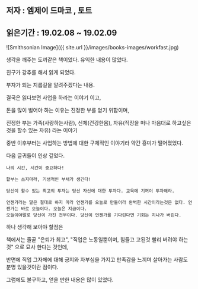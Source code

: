 ## 저자 : 엠제이 드마코 , 토트

## 읽은기간 : 19.02.08 ~ 19.02.09

![Smithsonian Image]({{ site.url }}/images/books-images/workfast.jpg)

생각을 깨주는 도끼같은 책이었다. 유익한 내용이 많았다.

친구가 강추를 해서 읽게 되었다.

부자가 되는 지름길을 알려주겠다는 내용.

결국은 읽다보면 사업을 하라는 이야기 이고,

돈을 많이 벌어야 하는 이유는 진정한 부를 얻기 위함이며,

진정한 부는 가족(사랑하는사람), 신체(건강한몸), 자유(직장을 떠나 마음대로 하고싶은것을 할수 있는 자유) 라는 이야기

중반 이후부터는 사업하는 방법에 대한 구체적인 이야기라 약간 흥미가 떨어졌었다.

다음 글귀들이 인상 깊었다.

    나의 시간, 시간이 중요하다!

    할부는 쓰지마라, 기생적인 부채가 생긴다!

    당신이 할수 있는 최고의 투자는 당신 자신에 대한 투자다. 교육에 기꺼이 투자해라.

    언젠가라는 말은 절대로 하지 마라 언젠가를 오늘로 만들어라 완벽한 시간이라는것은 없다. 언젠가는 바로 오늘이다. 오늘은 지금이다.
    오늘이야말로 당신이 가진 전부이다. 당신이 언젠가를 기다린다면 기회는 지나가 버린다.


하나 생각해 보아야 할점은

책에서는 줄곧 "은퇴가 최고", "직업은 노동일뿐이며, 힘들고 고된것 빨리 버려야 하는것" 으로 묘사 한다는 것인데,

반면에 직업 그자체에 대해 긍지와 자부심을 가지고 만족감을 느끼며 살아가는 사람도 분명 있을것이란 점이다.

그럼에도 불구하고, 얻을 만한 내용은 많이 있었다.

